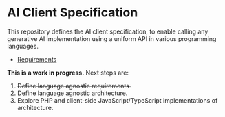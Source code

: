 # AI Client Specification

This repository defines the AI client specification, to enable calling any generative AI implementation using a uniform API in various programming languages.

* [Requirements](https://github.com/CMS-AI-Initiative/ai-client-spec/blob/main/docs/REQUIREMENTS.md)

**This is a work in progress.** Next steps are:

1. ~~Define language agnostic requirements.~~
2. Define language agnostic architecture.
3. Explore PHP and client-side JavaScript/TypeScript implementations of architecture.
